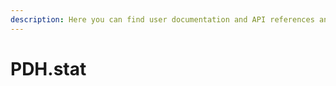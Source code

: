 ```yaml
---
description: Here you can find user documentation and API references and sample code
---
```


# PDH.stat

